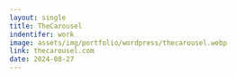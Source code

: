 ```yaml
---
layout: single
title: TheCarousel
indentifer: work
image: assets/img/portfolio/wordpress/thecarousel.webp
link: thecarousel.com
date: 2024-08-27
---
```


